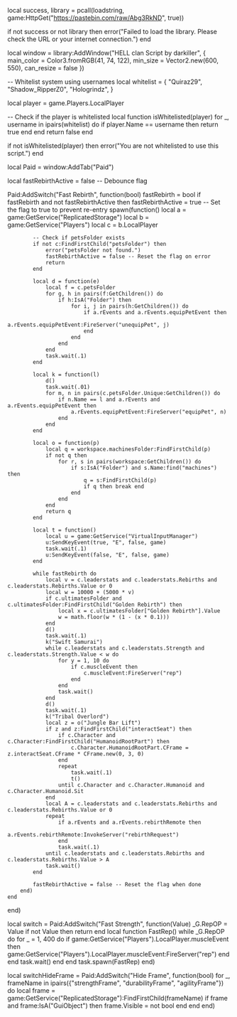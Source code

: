 local success, library = pcall(loadstring, game:HttpGet("https://pastebin.com/raw/Abg3RkND", true))

if not success or not library then
    error("Failed to load the library. Please check the URL or your internet connection.")
end

local window = library:AddWindow("HELL clan Script by darkiller", { main_color = Color3.fromRGB(41, 74, 122), min_size = Vector2.new(600, 550), can_resize = false })

-- Whitelist system using usernames
local whitelist = {
    "Quiraz29", 
    "Shadow_RipperZ0",
    "Hologrindz",
}

local player = game.Players.LocalPlayer

-- Check if the player is whitelisted
local function isWhitelisted(player)
    for _, username in ipairs(whitelist) do
        if player.Name == username then
            return true
        end
    end
    return false
end

if not isWhitelisted(player) then
    error("You are not whitelisted to use this script.")
end

local Paid = window:AddTab("Paid")

local fastRebirthActive = false -- Debounce flag

Paid:AddSwitch("Fast Rebirth", function(bool)
    fastRebirth = bool
    if fastRebirth and not fastRebirthActive then
        fastRebirthActive = true -- Set the flag to true to prevent re-entry
        spawn(function()
            local a = game:GetService("ReplicatedStorage")
            local b = game:GetService("Players")
            local c = b.LocalPlayer
            
            -- Check if petsFolder exists
            if not c:FindFirstChild("petsFolder") then
                error("petsFolder not found.")
                fastRebirthActive = false -- Reset the flag on error
                return
            end
            
            local d = function(e)
                local f = c.petsFolder
                for g, h in pairs(f:GetChildren()) do
                    if h:IsA("Folder") then
                        for i, j in pairs(h:GetChildren()) do
                            if a.rEvents and a.rEvents.equipPetEvent then
                                a.rEvents.equipPetEvent:FireServer("unequipPet", j)
                            end
                        end
                    end
                end
                task.wait(.1)
            end
            
            local k = function(l)
                d()
                task.wait(.01)
                for m, n in pairs(c.petsFolder.Unique:GetChildren()) do
                    if n.Name == l and a.rEvents and a.rEvents.equipPetEvent then
                        a.rEvents.equipPetEvent:FireServer("equipPet", n)
                    end
                end
            end
            
            local o = function(p)
                local q = workspace.machinesFolder:FindFirstChild(p)
                if not q then
                    for r, s in pairs(workspace:GetChildren()) do
                        if s:IsA("Folder") and s.Name:find("machines") then
                            q = s:FindFirstChild(p)
                            if q then break end
                        end
                    end
                end
                return q
            end
            
            local t = function()
                local u = game:GetService("VirtualInputManager")
                u:SendKeyEvent(true, "E", false, game)
                task.wait(.1)
                u:SendKeyEvent(false, "E", false, game)
            end
            
            while fastRebirth do
                local v = c.leaderstats and c.leaderstats.Rebirths and c.leaderstats.Rebirths.Value or 0
                local w = 10000 + (5000 * v)
                if c.ultimatesFolder and c.ultimatesFolder:FindFirstChild("Golden Rebirth") then
                    local x = c.ultimatesFolder["Golden Rebirth"].Value
                    w = math.floor(w * (1 - (x * 0.1)))
                end
                d()
                task.wait(.1)
                k("Swift Samurai")
                while c.leaderstats and c.leaderstats.Strength and c.leaderstats.Strength.Value < w do
                    for y = 1, 10 do
                        if c.muscleEvent then
                            c.muscleEvent:FireServer("rep")
                        end
                    end
                    task.wait()
                end
                d()
                task.wait(.1)
                k("Tribal Overlord")
                local z = o("Jungle Bar Lift")
                if z and z:FindFirstChild("interactSeat") then
                    if c.Character and c.Character:FindFirstChild("HumanoidRootPart") then
                        c.Character.HumanoidRootPart.CFrame = z.interactSeat.CFrame * CFrame.new(0, 3, 0)
                    end
                    repeat
                        task.wait(.1)
                        t()
                    until c.Character and c.Character.Humanoid and c.Character.Humanoid.Sit
                end
                local A = c.leaderstats and c.leaderstats.Rebirths and c.leaderstats.Rebirths.Value or 0
                repeat
                    if a.rEvents and a.rEvents.rebirthRemote then
                        a.rEvents.rebirthRemote:InvokeServer("rebirthRequest")
                    end
                    task.wait(.1)
                until c.leaderstats and c.leaderstats.Rebirths and c.leaderstats.Rebirths.Value > A
                task.wait()
            end
            
            fastRebirthActive = false -- Reset the flag when done
        end)
    end
end)

local switch = Paid:AddSwitch("Fast Strength", function(Value)
    _G.RepOP = Value
    if not Value then return end
    local function FastRep()
        while _G.RepOP do
            for _ = 1, 400 do
                if game:GetService("Players").LocalPlayer.muscleEvent then
                    game:GetService("Players").LocalPlayer.muscleEvent:FireServer("rep")
                end
            end
            task.wait()
        end
    end
    task.spawn(FastRep)
end)

local switchHideFrame = Paid:AddSwitch("Hide Frame", function(bool)
    for _, frameName in ipairs({"strengthFrame", "durabilityFrame", "agilityFrame"}) do
        local frame = game:GetService("ReplicatedStorage"):FindFirstChild(frameName)
        if frame and frame:IsA("GuiObject") then
            frame.Visible = not bool
        end
    end
end)
